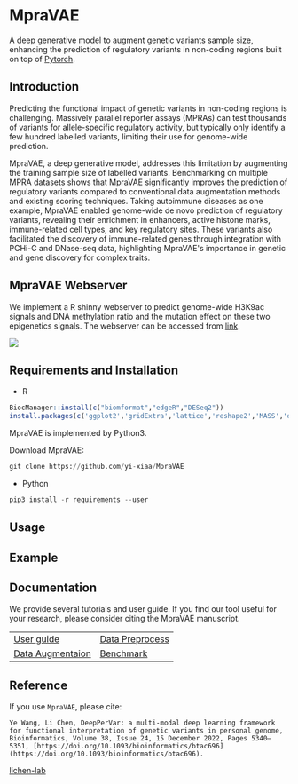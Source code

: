 # MpraVAE
A deep generative model to augment genetic variants sample size, enhancing the prediction of regulatory variants in non-coding regions built on top of [Pytorch](https://pytorch.org/).

## Introduction
Predicting the functional impact of genetic variants in non-coding regions is challenging. Massively parallel reporter assays (MPRAs) can test thousands of variants for allele-specific regulatory activity, but typically only identify a few hundred labelled variants, limiting their use for genome-wide prediction. 

MpraVAE, a deep generative model, addresses this limitation by augmenting the training sample size of labelled variants. Benchmarking on multiple MPRA datasets shows that MpraVAE significantly improves the prediction of regulatory variants compared to conventional data augmentation methods and existing scoring techniques. Taking autoimmune diseases as one example, MpraVAE enabled genome-wide de novo prediction of regulatory variants, revealing their enrichment in enhancers, active histone marks, immune-related cell types, and key regulatory sites. These variants also facilitated the discovery of immune-related genes through integration with PCHi-C and DNase-seq data, highlighting MpraVAE's importance in genetic and gene discovery for complex traits.

## MpraVAE Webserver
We implement a R shinny webserver to predict genome-wide H3K9ac signals and DNA methylation ratio and the mutation effect on these two epigenetics signals. The webserver can be accessed from [link](https://mpravae.rc.ufl.edu/).


![](https://github.com/yi-xiaa/MpraVAE/blob/main/doc/Figure1.png)

## Requirements and Installation
- R
```R
BiocManager::install(c("biomformat","edgeR","DESeq2"))
install.packages(c('ggplot2','gridExtra','lattice','reshape2','MASS','dirmult','nonnest2'))
```

MpraVAE is implemented by Python3.

Download MpraVAE:
```Python
git clone https://github.com/yi-xiaa/MpraVAE
```

- Python
```Python
pip3 install -r requirements --user
```


## Usage

## Example


## Documentation
We provide several tutorials and user guide. If you find our tool useful for your research, please consider citing the MpraVAE manuscript.

<table>
  <tr>
    <td><a href="URL_TO_USER_GUIDE">User guide</a></td>
    <td><a href="URL_TO_PBMCS_TUTORIAL">Data Preprocess</a></td>
  </tr>
  <tr>
    <td><a href="URL_TO_GRN_BENCHMARK">Data Augmentaion</a></td>
    <td><a href="URL_TO_GRN_BENCHMARK">Benchmark</a></td>
  </tr>
</table>

## Reference
If you use `MpraVAE`, please cite:

    Ye Wang, Li Chen, DeepPerVar: a multi-modal deep learning framework for functional interpretation of genetic variants in personal genome, Bioinformatics, Volume 38, Issue 24, 15 December 2022, Pages 5340–5351, [https://doi.org/10.1093/bioinformatics/btac696](https://doi.org/10.1093/bioinformatics/btac696).



[lichen-lab](https://github.com/lichen-lab "https://github.com/lichen-lab")